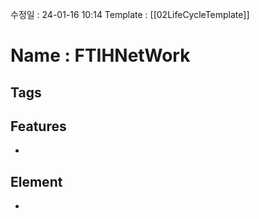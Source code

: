 수정일 : 24-01-16 10:14
Template : [[02LifeCycleTemplate]]
# Name : FTIHNetWork
## Tags

## Features
+ 
## Element
+ 

